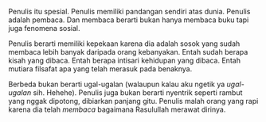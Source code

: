 Penulis itu spesial. Penulis memiliki pandangan sendiri atas dunia. Penulis adalah pembaca. Dan membaca berarti bukan hanya membaca buku tapi juga fenomena sosial.

Penulis berarti memiliki kepekaan karena dia adalah sosok yang sudah membaca lebih banyak daripada orang kebanyakan. Entah sudah berapa kisah yang dibaca. Entah berapa intisari kehidupan yang dibaca. Entah mutiara filsafat apa yang telah merasuk pada benaknya.

Berbeda bukan berarti ugal-ugalan (walaupun kalau aku ngetik ya _ugal-ugalan_ sih. Hehehe). Penulis juga bukan berarti nyentrik seperti rambut yang nggak dipotong, dibiarkan panjang gitu. Penulis malah orang yang rapi karena dia telah _membaca_ bagaimana Rasulullah merawat dirinya.